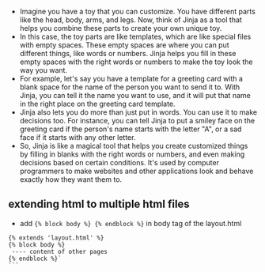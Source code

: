 - Imagine you have a toy that you can customize. You have different parts like the head, body, arms, and legs. Now, think of Jinja as a tool that helps you combine these parts to create your own unique toy.
- In this case, the toy parts are like templates, which are like special files with empty spaces. These empty spaces are where you can put different things, like words or numbers. Jinja helps you fill in these empty spaces with the right words or numbers to make the toy look the way you want.
- For example, let's say you have a template for a greeting card with a blank space for the name of the person you want to send it to. With Jinja, you can tell it the name you want to use, and it will put that name in the right place on the greeting card template.
- Jinja also lets you do more than just put in words. You can use it to make decisions too. For instance, you can tell Jinja to put a smiley face on the greeting card if the person's name starts with the letter "A", or a sad face if it starts with any other letter.
- So, Jinja is like a magical tool that helps you create customized things by filling in blanks with the right words or numbers, and even making decisions based on certain conditions. It's used by computer programmers to make websites and other applications look and behave exactly how they want them to.

## extending html to multiple html files
- add `{% block body %} {% endblock %}` in body tag of the layout.html
````
{% extends 'layout.html' %}
{% block body %}
 ---- content of other pages 
{% endblock %}`
```
